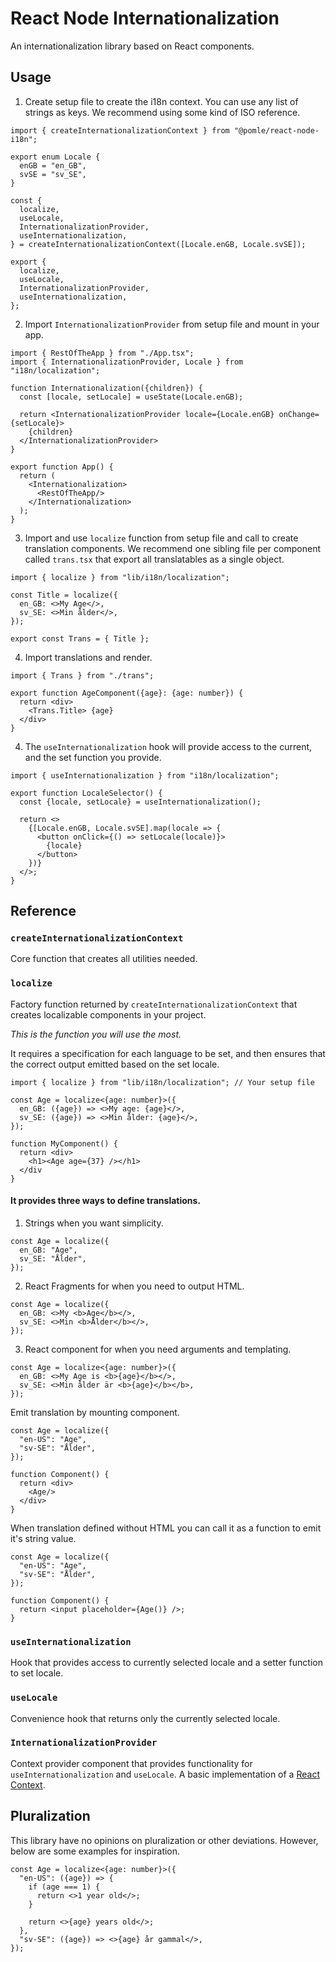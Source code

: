 # React Node Internationalization

An internationalization library based on React components.

## Usage

1. Create setup file to create the i18n context. You can use any list of strings as keys. We recommend using some kind of ISO reference.

```tsx
import { createInternationalizationContext } from "@pomle/react-node-i18n";

export enum Locale {
  enGB = "en_GB",
  svSE = "sv_SE",
}

const {
  localize,
  useLocale,
  InternationalizationProvider,
  useInternationalization,
} = createInternationalizationContext([Locale.enGB, Locale.svSE]);

export {
  localize,
  useLocale,
  InternationalizationProvider,
  useInternationalization,
};
```
   
2. Import `InternationalizationProvider` from setup file and mount in your app.

```tsx
import { RestOfTheApp } from "./App.tsx";
import { InternationalizationProvider, Locale } from "i18n/localization";

function Internationalization({children}) {
  const [locale, setLocale] = useState(Locale.enGB);

  return <InternationalizationProvider locale={Locale.enGB} onChange={setLocale}>
    {children}
  </InternationalizationProvider>
}

export function App() {
  return (
    <Internationalization>
      <RestOfTheApp/>
    </Internationalization>
  );
}
```

3. Import and use `localize` function from setup file and call to create translation components. We recommend one sibling file per component called `trans.tsx` that export all translatables as a single object.

```tsx
import { localize } from "lib/i18n/localization";

const Title = localize({
  en_GB: <>My Age</>,
  sv_SE: <>Min ålder</>,
});

export const Trans = { Title };
```

4. Import translations and render.

```tsx
import { Trans } from "./trans";

export function AgeComponent({age}: {age: number}) {
  return <div>
    <Trans.Title> {age}
  </div>
}
```

4. The `useInternationalization` hook will provide access to the current, and the set function you provide.

```tsx
import { useInternationalization } from "i18n/localization";

export function LocaleSelector() {
  const {locale, setLocale} = useInternationalization();

  return <>
    {[Locale.enGB, Locale.svSE].map(locale => {
      <button onClick={() => setLocale(locale)}>
        {locale}
      </button>
    })}
  </>;
}
```

## Reference

### `createInternationalizationContext`

Core function that creates all utilities needed.

### `localize`

Factory function returned by `createInternationalizationContext` that creates localizable components in your project. 

*This is the function you will use the most.* 

It requires a specification for each language to be set, and then ensures that the correct output emitted based on the set locale.

```tsx
import { localize } from "lib/i18n/localization"; // Your setup file

const Age = localize<{age: number}>({
  en_GB: ({age}) => <>My age: {age}</>,
  sv_SE: ({age}) => <>Min ålder: {age}</>,
});

function MyComponent() {
  return <div>
    <h1><Age age={37} /></h1>
  </div
}
```

#### It provides three ways to define translations.

1. Strings when you want simplicity.
   
```tsx
const Age = localize({
  en_GB: "Age",
  sv_SE: "Ålder",
});
```

2. React Fragments for when you need to output HTML.
   
```tsx
const Age = localize({
  en_GB: <>My <b>Age</b></>,
  sv_SE: <>Min <b>Ålder</b></>,
});
```

3. React component for when you need arguments and templating.
   
```tsx
const Age = localize<{age: number}>({
  en_GB: <>My Age is <b>{age}</b></>,
  sv_SE: <>Min ålder är <b>{age}</b></b>,
});
```

Emit translation by mounting component.

```tsx
const Age = localize({
  "en-US": "Age",
  "sv-SE": "Ålder",
});

function Component() {
  return <div>
    <Age/>
  </div>
}
```

When translation defined without HTML you can call it as a function to emit it's string value.

```tsx
const Age = localize({
  "en-US": "Age",
  "sv-SE": "Ålder",
});

function Component() {
  return <input placeholder={Age()} />;
}
```


### `useInternationalization`

Hook that provides access to currently selected locale and a setter function to set locale.

### `useLocale`

Convenience hook that returns only the currently selected locale.

### `InternationalizationProvider`

Context provider component that provides functionality for `useInternationalization` and `useLocale`. A basic implementation of a [React Context](https://react.dev/learn/passing-data-deeply-with-context).


## Pluralization

This library have no opinions on pluralization or other deviations. However, below are some examples for inspiration.

```tsx
const Age = localize<{age: number}>({
  "en-US": ({age}) => {
    if (age === 1) {
      return <>1 year old</>;
    }

    return <>{age} years old</>;
  },
  "sv-SE": ({age}) => <>{age} år gammal</>,
});
```
